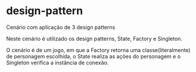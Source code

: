# design-pattern
Cenário com aplicação de 3 design patterns

Neste cenário é utilizado os design patterns, State, Factory e Singleton.

O cenário é de um jogo, em que a Factory retorna uma classe(literalmente) de personagem escolhida, o State realiza as ações do personagem e o Singleton verifica a instância de conexão.
